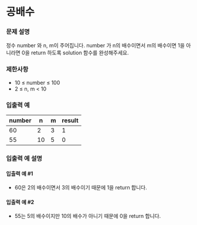 # 공배수
### 문제 설명
정수 number 와 n, m이 주어집니다. number 가 n의 배수이면서 m의 배수이면 1을 아니라면 0을 return 하도록 solution 함수를 완성해주세요.

### 제한사항
- 10 ≤ number ≤ 100
- 2 ≤ n, m < 10
### 입출력 예

| number | n  | m | result |
|--------|----|---|--------|
| 60     | 2  | 3 | 1      |
| 55     | 10 | 5 | 0      |

### 입출력 예 설명
#### 입출력 예 #1
- 60은 2의 배수이면서 3의 배수이기 때문에 1을 return 합니다.
#### 입출력 예 #2
- 55는 5의 배수이지만 10의 배수가 아니기 때문에 0을 return 합니다.